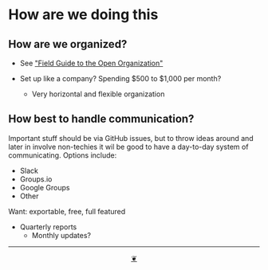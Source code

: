 # How are we doing this

## How are we organized?

* See ["Field Guide to the Open Organization"]( https://github.com/open-organization/open-org-field-guide )
* Set up like a company? Spending $500 to $1,000 per month?
	* Very horizontal and flexible organization

	<!--
	* Mark and Patrick and I are the managers
		* Nominal salaries to Patrick and Mark plus Lyft costs and meals etc
	* My daughters: directors/advisors
	* Shares 33.3% until we change

	-->



## How best to handle communication?

Important stuff should be via GitHub issues, but to throw ideas around and later in involve non-techies it wil be good to have a day-to-day system of communicating. Options include:

* Slack
* Groups.io
* Google Groups
* Other

Want: exportable, free, full featured

* Quarterly reports
	* Monthly updates?


***

<center title="hello!" ><a href=javascript:window.scrollTo(0,0); class=aDingbat title="Go to top of page" > ❦ </a></center>
